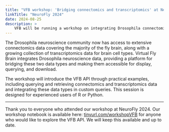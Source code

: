 ```yaml
---
title: "VFB workshop: 'Bridging connectomics and transcriptomics' at NeuroFly 2024"
linkTitle: "NeuroFly 2024"
date: 2024-08-25
description: >
    VFB will be running a workshop on integrating Drosophila connectomics and transcriptomics data.
---
```


The Drosophila neuroscience community now has access to extensive connectomics data covering the majority of the fly brain, along with a growing collection of transcriptomics data for brain cell types. Virtual Fly Brain integrates Drosophila neuroscience data, providing a platform for bridging these two data types and making them accessible for display, querying, and download.

The workshop will introduce the VFB API through practical examples, including querying and retrieving connectomics and transcriptomics data and integrating these data types in custom queries. This session is designed for experienced users of R or Python.

---

Thank you to everyone who attended our workshop at NeuroFly 2024. Our workshop notebook is available here: [tinyurl.com/workshopVFB](http://tinyurl.com/workshopVFB) for anyone who would like to explore the VFB API. We will keep this available and up to date.

